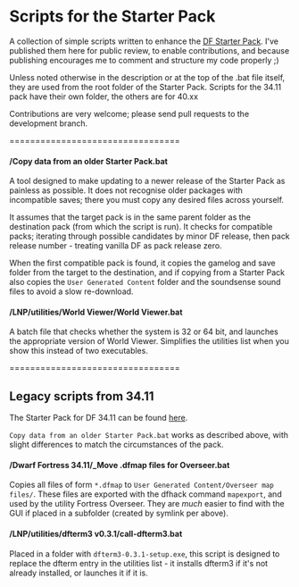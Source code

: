 Scripts for the Starter Pack
============================

A collection of simple scripts written to enhance the [DF Starter Pack](http://www.bay12forums.com/smf/index.php?topic=126076).  I've published them here for public review, to enable contributions, and because publishing encourages me to comment and structure my code properly ;)

Unless noted otherwise in the description or at the top of the .bat file itself, they are used from the root folder of the Starter Pack.  Scripts for the 34.11 pack have their own folder, the others are for 40.xx

Contributions are very welcome; please send pull requests to the development branch.  

=================================

#### /Copy data from an older Starter Pack.bat
A tool designed to make updating to a newer release of the Starter Pack as painless as possible.  It does not recognise older packages with incompatible saves; there you must copy any desired files across yourself.  

It assumes that the target pack is in the same parent folder as the destination pack (from which the script is run).  It checks for compatible packs; iterating through possible candidates by minor DF release, then pack release number - treating vanilla DF as pack release zero.  

When the first compatible pack is found, it copies the gamelog and save folder from the target to the destination, and if copying from a Starter Pack also copies the `User Generated Content` folder and the soundsense sound files to avoid a slow re-download.  

#### /LNP/utilities/World Viewer/World Viewer.bat
A batch file that checks whether the system is 32 or 64 bit, and launches the appropriate version of World Viewer.  Simplifies the utilities list when you show this instead of two executables.  
 
=================================

## Legacy scripts from 34.11

The Starter Pack for DF 34.11 can be found [here](http://dffd.wimbli.com/file.php?id=8687).  

`Copy data from an older Starter Pack.bat` works as described above, with slight differences to match the circumstances of the pack.  

#### /Dwarf Fortress 34.11/_Move .dfmap files for Overseer.bat
Copies all files of form `*.dfmap` to `User Generated Content/Overseer map files/`.  These files are exported with the dfhack command `mapexport`, and used by the utility Fortress Overseer.  They are *much* easier to find with the GUI if placed in a subfolder (created by symlink per above).

#### /LNP/utilities/dfterm3 v0.3.1/call-dfterm3.bat
Placed in a folder with `dfterm3-0.3.1-setup.exe`, this script is designed to replace the dfterm entry in the utilities list - it installs dfterm3 if it's not already installed, or launches it if it is.  

